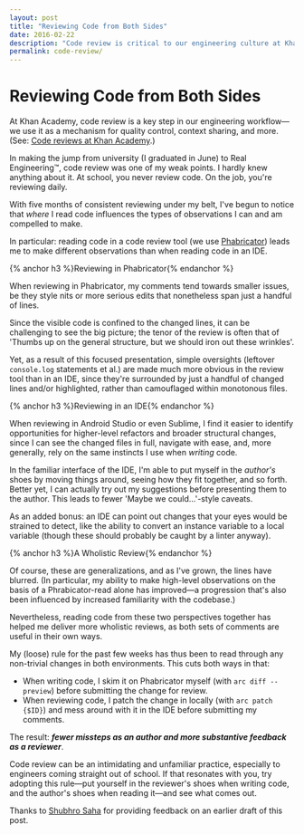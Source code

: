 ```yaml
---
layout: post
title: "Reviewing Code from Both Sides"
date: 2016-02-22
description: "Code review is critical to our engineering culture at Khan Academy. But where you look at code can greatly influence your comments."
permalink: code-review/
---
```


# Reviewing Code from Both Sides

At Khan Academy, code review is a key step in our engineering workflow—we use it as a mechanism for quality control, context sharing, and more. (See: <a href="https://sites.google.com/a/khanacademy.org/forge/for-developers/code-review-policy#TOC-Why-have-code-reviews-" target="_blank">Code reviews at Khan Academy</a>.)

In making the jump from university (I graduated in June) to Real Engineering™, code review was one of my weak points. I hardly knew anything about it. At school, you never review code. On the job, you're reviewing daily.

With five months of consistent reviewing under my belt, I've begun to notice that _where_ I read code influences the types of observations I can and am compelled to make.

<!--break-->

In particular: reading code in a code review tool (we use <a href="http://phabricator.org/" target="_blank">Phabricator</a>) leads me to make different observations than when reading code in an IDE.

{% anchor h3 %}Reviewing in Phabricator{% endanchor %}

When reviewing in Phabricator, my comments tend towards smaller issues, be they style nits or more serious edits that nonetheless span just a handful of lines.

Since the visible code is confined to the changed lines, it can be challenging to see the big picture; the tenor of the review is often that of 'Thumbs up on the general structure, but we should iron out these wrinkles'.

Yet, as a result of this focused presentation, simple oversights (leftover `console.log` statements et al.) are made much more obvious in the review tool than in an IDE, since they're surrounded by just a handful of changed lines and/or highlighted, rather than camouflaged within monotonous files.

{% anchor h3 %}Reviewing in an IDE{% endanchor %}

When reviewing in Android Studio or even Sublime, I find it easier to identify opportunities for higher-level refactors and broader structural changes, since I can see the changed files in full, navigate with ease, and, more generally, rely on the same instincts I use when _writing_ code.

In the familiar interface of the IDE, I'm able to put myself in the _author's_ shoes by moving things around, seeing how they fit together, and so forth. Better yet, I can actually try out my suggestions before presenting them to the author. This leads to fewer 'Maybe we could...'-style caveats.

As an added bonus: an IDE can point out changes that your eyes would be strained to detect, like the ability to convert an instance variable to a local variable (though these should probably be caught by a linter anyway).

{% anchor h3 %}A Wholistic Review{% endanchor %}

Of course, these are generalizations, and as I've grown, the lines have blurred. (In particular, my ability to make high-level observations on the basis of a Phrabicator-read alone has improved—a progression that's also been influenced by increased familiarity with the codebase.)

Nevertheless, reading code from these two perspectives together has helped me deliver more wholistic reviews, as both sets of comments are useful in their own ways.

My (loose) rule for the past few weeks has thus been to read through any non-trivial changes in both environments. This cuts both ways in that:

- When writing code, I skim it on Phabricator myself (with `arc diff --preview`) before submitting the change for review.
- When reviewing code, I patch the change in locally (with `arc patch {$ID}`) and mess around with it in the IDE before submitting my comments.

The result: ***fewer missteps as an author and more substantive feedback as a reviewer***.

Code review can be an intimidating and unfamiliar practice, especially to engineers coming straight out of school. If that resonates with you, try adopting this rule—put yourself in the reviewer's shoes when writing code, and the author's shoes when reading it—and see what comes out.

<p class="note">Thanks to <a target="_blank" href="http://www.shubhro.com">Shubhro Saha</a> for providing feedback on an earlier draft of this post.</p>